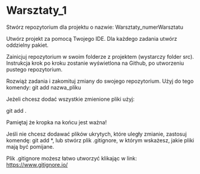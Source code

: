 # Warsztaty_1
Stwórz repozytorium dla projektu o nazwie: Warsztaty_numerWarsztatu

Utwórz projekt za pomocą Twojego IDE. Dla każdego zadania utwórz oddzielny pakiet.

Zainicjuj repozytorium w swoim folderze z projektem (wystarczy folder src). Instrukcja krok po kroku zostanie wyświetlona na Github, po utworzeniu pustego repozytorium.

Rozwiąż zadania i zakomituj zmiany do swojego repozytorium. Użyj do tego komendy:
git add nazwa_pliku

Jeżeli chcesz dodać wszystkie zmienione pliki użyj:

git add .

Pamiętaj że kropka na końcu jest ważna!

Jeśli nie chcesz dodawać plików ukrytych, które uległy zmianie, zastosuj komendę: git add *, lub stwórz plik .gitignore, w którym wskażesz, jakie pliki mają być pomijane.

Plik .gitignore możesz łatwo utworzyć klikając w link: https://www.gitignore.io/
